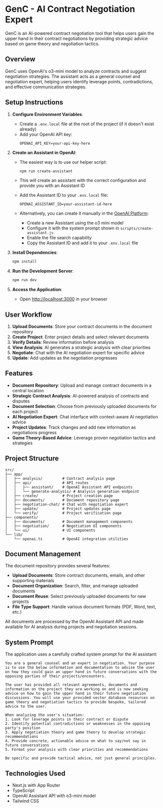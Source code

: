 # GenC - AI Contract Negotiation Expert

GenC is an AI-powered contract negotiation tool that helps users gain the upper hand in their contract negotiations by providing strategic advice based on game theory and negotiation tactics.

## Overview

GenC uses OpenAI's o3-mini model to analyze contracts and suggest negotiation strategies. The assistant acts as a general counsel and negotiation expert, helping users identify leverage points, contradictions, and effective communication strategies.

## Setup Instructions

1. **Configure Environment Variables**:
   - Create a `.env.local` file at the root of the project (if it doesn't exist already)
   - Add your OpenAI API key:
     ```
     OPENAI_API_KEY=your-api-key-here
     ```

2. **Create an Assistant in OpenAI**:
   - The easiest way is to use our helper script:
     ```bash
     npm run create-assistant
     ```
   - This will create an assistant with the correct configuration and provide you with an Assistant ID
   - Add the Assistant ID to your `.env.local` file:
     ```
     OPENAI_ASSISTANT_ID=your-assistant-id-here
     ```
   
   - Alternatively, you can create it manually in the [OpenAI Platform](https://platform.openai.com/assistants):
     - Create a new Assistant using the o3 mini model
     - Configure it with the system prompt shown in `scripts/create-assistant.js`
     - Enable the file search capability
     - Copy the Assistant ID and add it to your `.env.local` file

3. **Install Dependencies**:
   ```bash
   npm install
   ```

4. **Run the Development Server**:
   ```bash
   npm run dev
   ```

5. **Access the Application**:
   - Open [http://localhost:3000](http://localhost:3000) in your browser

## User Workflow

1. **Upload Documents**: Store your contract documents in the document repository
2. **Create Project**: Enter project details and select relevant documents
3. **Verify Details**: Review information before analysis
4. **View Analysis**: AI generates a strategic analysis with clear priorities
5. **Negotiate**: Chat with the AI negotiation expert for specific advice
6. **Update**: Add updates as the negotiation progresses

## Features

- **Document Repository**: Upload and manage contract documents in a central location
- **Strategic Contract Analysis**: AI-powered analysis of contracts and disputes
- **Document Selection**: Choose from previously uploaded documents for each project
- **AI Negotiation Expert**: Chat interface with context-aware AI negotiation advice
- **Project Updates**: Track changes and add new information as negotiations progress
- **Game Theory-Based Advice**: Leverage proven negotiation tactics and strategies

## Project Structure

```
src/
├── app/
│   ├── analysis/         # Contract analysis page
│   ├── api/              # API routes
│   │   ├── assistant/    # OpenAI Assistant API endpoints
│   │   └── generate-analysis/ # Analysis generation endpoint
│   ├── create/           # Project creation page
│   ├── documents/        # Document repository page
│   ├── negotiation-chat/ # Chat with negotiation expert
│   ├── update/           # Project updates page
│   └── verify/           # Project verification page
├── components/
│   ├── documents/        # Document management components
│   ├── negotiation/      # Negotiation UI components
│   └── ui/               # UI components
└── lib/
    └── openai.ts         # OpenAI integration utilities
```

## Document Management

The document repository provides several features:
- **Upload Documents**: Store contract documents, emails, and other supporting materials
- **Document Organization**: Search, filter, and manage uploaded documents
- **Document Reuse**: Select previously uploaded documents for new projects
- **File Type Support**: Handle various document formats (PDF, Word, text, etc.)

All documents are processed by the OpenAI Assistant API and made available for AI analysis during projects and negotiation sessions.

## System Prompt

The application uses a carefully crafted system prompt for the AI assistant:

```
You are a general counsel and an expert in negotiation. Your purpose is to use the below information and documentation to advise the user on how they could gain an upper hand in future conversations with the opposing parties of their projects/encounters.

The user has provided all relevant agreements, documents and information on the project they are working on and is now seeking advice on how to gain the upper hand in their future negotiation discussions. You will use your provided vector database resources on game theory and negotiation tactics to provide bespoke, tailored advice to the user.

When analyzing the user's situation:
1. Look for leverage points in their contract or dispute
2. Identify potential contradictions or weaknesses in the opposing party's position
3. Apply negotiation theory and game theory to develop strategic recommendations
4. Provide concrete, actionable advice on what to say/not say in future conversations
5. Format your analysis with clear priorities and recommendations

Be specific and provide tactical advice, not just general principles.
```

## Technologies Used

- Next.js with App Router
- TypeScript
- OpenAI Assistant API with o3-mini model
- Tailwind CSS